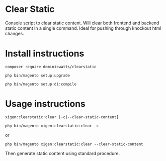 # Clear Static #

Console script to clear static content.  Will clear both frontend and backend static content in a single command. Ideal for pushing through knockout html changes.

# Install instructions #

`composer require dominicwatts/clearstatic`

`php bin/magento setup:upgrade`

`php bin/magento setup:di:compile`

# Usage instructions #

`xigen:clearstatic:clear [-c|--clear-static-content]`

`php bin/magento xigen:clearstatic:clear -c`

or

`php bin/magento xigen:clearstatic:clear --clear-static-content`

Then generate static content using standard procedure.